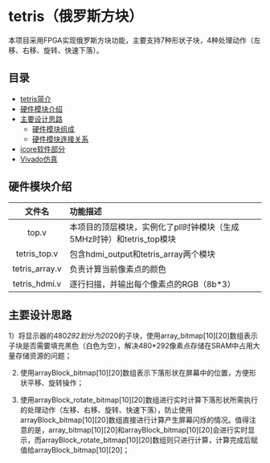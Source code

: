 # tetris（俄罗斯方块）
本项目采用FPGA实现俄罗斯方块功能，主要支持7种形状子块，4种处理动作（左移、右移、旋转、快速下落）。

## 目录
  * [tetris简介](#tetris（俄罗斯方块）)
  * [硬件模块介绍](#硬件模块介绍)
  * [主要设计思路](#主要设计思路)
     * [硬件模块组成](#硬件模块组成)
     * [硬件模块连接关系](#硬件模块连接关系)
  * [icore软件部分](#icore软件部分)
  * [Vivado仿真](#Vivado仿真)

## 硬件模块介绍
| 文件名                 | 功能描述 |
|:---------------------:|:--------------------|
| top.v                 |  本项目的顶层模块，实例化了pll时钟模块（生成5MHz时钟）和tetris_top模块 |
| tetris_top.v          |  包含hdmi_output和tetris_array两个模块 |
| tetris_array.v        |  负责计算当前像素点的颜色 |
| tetris_hdmi.v         |  逐行扫描，并输出每个像素点的RGB（8b*3） |

## 主要设计思路
1）将显示器的480*292划分为20*20的子块，使用array_bitmap[10][20]数组表示子块是否需要填充黑色（白色为空），解决480*292像素点存储在SRAM中占用大量存储资源的问题；

2) 使用arrayBlock_bitmap[10][20]数组表示下落形状在屏幕中的位置，方便形状平移、旋转操作；

3) 使用arrayBlock_rotate_bitmap[10][20]数组进行实时计算下落形状所需执行的处理动作（左移、右移、旋转、快速下落），防止使用arrayBlock_bitmap[10][20]数组直接进行计算产生屏幕闪烁的情况。值得注意的是，array_bitmap[10][20]和arrayBlock_bitmap[10][20]会进行实时显示，而arrayBlock_rotate_bitmap[10][20]数组则只进行计算，计算完成后赋值给arrayBlock_bitmap[10][20]；
